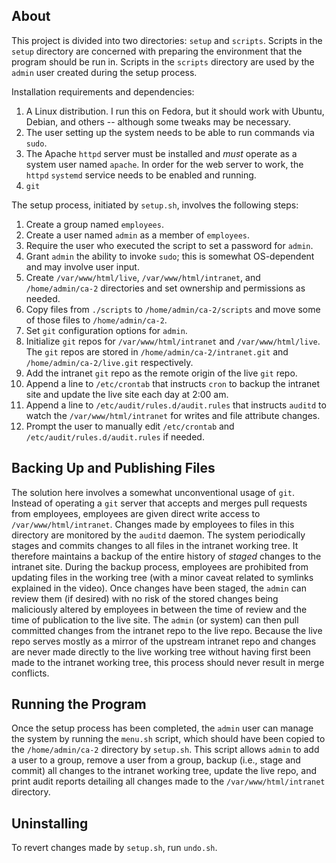 ## About
This project is divided into two directories: `setup` and `scripts`. Scripts in the `setup` directory are concerned with preparing the environment that the program should be run in. Scripts in the `scripts` directory are used by the `admin` user created during the setup process.

Installation requirements and dependencies:
1) A Linux distribution. I run this on Fedora, but it should work with Ubuntu, Debian, and others -- although some tweaks may be necessary.
2) The user setting up the system needs to be able to run commands via `sudo`.
3) The Apache `httpd` server must be installed and *must* operate as a system user named `apache`. In order for the web server to work, the `httpd` `systemd` service needs to be enabled and running. 
4) `git` 

The setup process, initiated by `setup.sh`, involves the following steps:
1) Create a group named `employees`.
2) Create a user named `admin` as a member of `employees`.
3) Require the user who executed the script to set a password for `admin`.
4) Grant `admin` the ability to invoke `sudo`; this is somewhat OS-dependent and may involve user input.
5) Create `/var/www/html/live`, `/var/www/html/intranet`, and `/home/admin/ca-2` directories and set ownership and permissions as needed.
6) Copy files from `./scripts` to `/home/admin/ca-2/scripts` and move some of those files to `/home/admin/ca-2`.
7) Set `git` configuration options for `admin`.
8) Initialize `git` repos for `/var/www/html/intranet` and `/var/www/html/live`. The `git` repos are stored in `/home/admin/ca-2/intranet.git` and `/home/admin/ca-2/live.git` respectively.
9) Add the intranet `git` repo as the remote origin of the live `git` repo.
10) Append a line to `/etc/crontab` that instructs `cron` to backup the intranet site and update the live site each day at 2:00 am.
11) Append a line to `/etc/audit/rules.d/audit.rules` that instructs `auditd` to watch the `/var/www/html/intranet` for writes and file attribute changes.
12) Prompt the user to manually edit `/etc/crontab` and `/etc/audit/rules.d/audit.rules` if needed.

## Backing Up and Publishing Files
The solution here involves a somewhat unconventional usage of `git`. Instead of operating a `git` server that accepts and merges pull requests from employees, employees are given direct write access to `/var/www/html/intranet`. Changes made by employees to files in this directory are monitored by the `auditd` daemon. The system periodically stages and commits changes to all files in the intranet working tree. It therefore maintains a backup of the entire history of *staged* changes to the intranet site. During the backup process, employees are prohibited from updating files in the working tree (with a minor caveat related to symlinks explained in the video). Once changes have been staged, the `admin` can review them (if desired) with no risk of the stored changes being maliciously altered by employees in between the time of review and the time of publication to the live site. The `admin` (or system) can then pull committed changes from the intranet repo to the live repo. Because the live repo serves mostly as a mirror of the upstream intranet repo and changes are never made directly to the live working tree without having first been made to the intranet working tree, this process should never result in merge conflicts.

## Running the Program
Once the setup process has been completed, the `admin` user can manage the system by running the `menu.sh` script, which should have been copied to the `/home/admin/ca-2` directory by `setup.sh`. This script allows `admin` to add a user to a group, remove a user from a group, backup (i.e., stage and commit) all changes to the intranet working tree, update the live repo, and print audit reports detailing all changes made to the `/var/www/html/intranet` directory.

## Uninstalling
To revert changes made by `setup.sh`, run `undo.sh`.